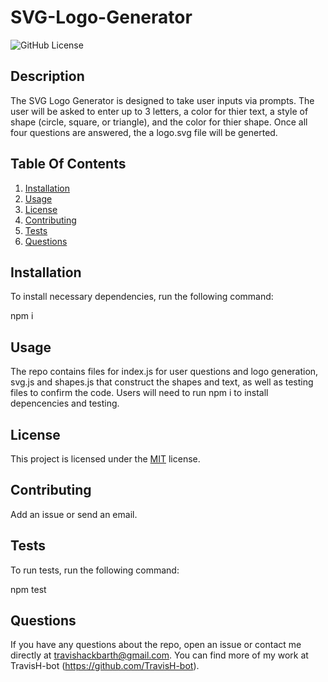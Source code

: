 # SVG-Logo-Generator

![GitHub License](https://img.shields.io/badge/license-MIT-green.svg)

## Description

The SVG Logo Generator is designed to take user inputs via prompts. The user will be asked to enter up to 3 letters, a color for thier text, a style of shape (circle, square, or triangle), and the color for thier shape. Once all four questions are answered, the a logo.svg file will be generted.

## Table Of Contents

1. [Installation](#installation)
2. [Usage](#usage)
3. [License](#license)
4. [Contributing](#contributing)
5. [Tests](#tests)
6. [Questions](#questions)

## Installation

To install necessary dependencies, run the following command:

npm i

## Usage

The repo contains files for index.js for user questions and logo generation, svg.js and shapes.js that construct the shapes and text, as well as testing files to confirm the code. Users will need to run npm i to install depencencies and testing.

## License

This project is licensed under the [MIT](https://choosealicense.com/licenses/mit/) license.

## Contributing

Add an issue or send an email.

## Tests

To run tests, run the following command:

npm test

## Questions

If you have any questions about the repo, open an issue or contact me directly at travishackbarth@gmail.com. You can find more of my work at TravisH-bot (https://github.com/TravisH-bot).
